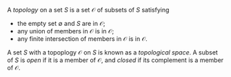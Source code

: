 A *topology* on a set $S$ is a set $\mathcal{O}$ of subsets of $S$ satisfying

- the empty set $\emptyset$ and $S$ are in $\mathcal{O}$;
- any union of members in $\mathcal{O}$ is in $\mathcal{O}$;
- any finite intersection of members in $\mathcal{O}$ is in $\mathcal{O}$.

A set $S$ with a topoplogy $\mathcal{O}$ on $S$ is known as a *topological space*. A subset of $S$ is *open* if it is a member of $\mathcal{O}$, and *closed* if its complement is a member of $\mathcal{O}$.
